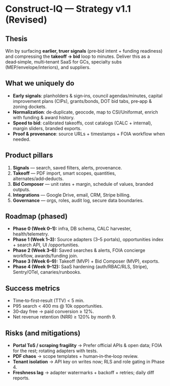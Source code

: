 # Construct‑IQ — Strategy v1.1 (Revised)

## Thesis
Win by surfacing **earlier, truer signals** (pre‑bid intent + funding readiness) and compressing the **takeoff → bid** loop to minutes. Deliver this as a dead‑simple, multi‑tenant SaaS for GCs, specialty subs (MEP/envelope/interiors), and suppliers.

## What we uniquely do
- **Early signals**: planholders & sign‑ins, council agendas/minutes, capital improvement plans (CIPs), grants/bonds, DOT bid tabs, pre‑app & zoning dockets.
- **Normalization**: de‑duplicate, geocode, map to CSI/Uniformat, enrich with funding & award history.
- **Speed to bid**: calibrated takeoffs, cost catalogs (CALC + internal), margin sliders, branded exports.
- **Proof & provenance**: source URLs + timestamps + FOIA workflow when needed.

## Product pillars
1. **Signals** — search, saved filters, alerts, provenance.
2. **Takeoff** — PDF import, smart scopes, quantities, alternates/add‑deducts.
3. **Bid Composer** — unit rates + margin, schedule of values, branded outputs.
4. **Integrations** — Google Drive, email, CRM, Stripe billing.
5. **Governance** — orgs, roles, audit log, secure data boundaries.

## Roadmap (phased)
- **Phase 0 (Week 0–1):** infra, DB schema, CALC harvester, health/telemetry.
- **Phase 1 (Week 1–3):** Source adapters (3–5 portals), opportunities index + search API, UI /opportunities.
- **Phase 2 (Week 3–6):** Saved searches & alerts, FOIA concierge workflow, awards/funding join.
- **Phase 3 (Week 6–9):** Takeoff (MVP) + Bid Composer (MVP), exports.
- **Phase 4 (Week 9–12):** SaaS hardening (auth/RBAC/RLS, Stripe), Sentry/OTel, canaries/runbooks.

## Success metrics
- Time‑to‑first‑result (TTV) < 5 min.
- P95 search < 400 ms @ 10k opportunities.
- 30‑day free → paid conversion ≥ 12%.
- Net revenue retention (NRR) ≥ 120% by month 9.

## Risks (and mitigations)
- **Portal ToS / scraping fragility** → Prefer official APIs & open data; FOIA for the rest; rotating adapters with tests.
- **PDF chaos** → scope templates + human‑in‑the‑loop review.
- **Tenant isolation** → API key on writes now; RLS and role gating in Phase 4.
- **Freshness lag** → adapter watermarks + backoff + retries; daily diff reports.